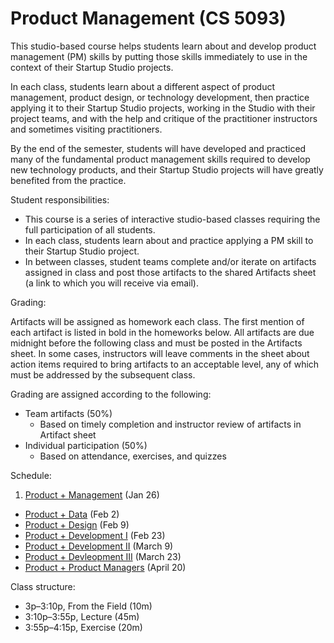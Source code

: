 # Product Management (CS 5093)

This studio-based course helps students learn about and develop product management (PM) skills by putting those skills immediately to use in the context of their Startup Studio projects.

In each class, students learn about a different aspect of product management, product design, or technology development, then practice applying it to their Startup Studio projects, working in the Studio with their project teams, and with the help and critique of the practitioner instructors and sometimes visiting practitioners.

By the end of the semester, students will have developed and practiced many of the fundamental product management skills required to develop new technology products, and their Startup Studio projects will have greatly benefited from the practice.

Student responsibilities:

* This course is a series of interactive studio-based classes requiring the full participation of all students.
* In each class, students learn about and practice applying a PM skill to their Startup Studio project. 
* In between classes, student teams complete and/or iterate on artifacts assigned in class and post those artifacts to the shared Artifacts sheet (a link to which you will receive via email).

Grading:

Artifacts will be assigned as homework each class. The first mention of each artifact is listed in bold in the homeworks below. All artifacts are due midnight before the following class and must be posted in the Artifacts sheet. In some cases, instructors will leave comments in the sheet about action items required to bring artifacts to an acceptable level, any of which must be addressed by the subsequent class.

Grading are assigned according to the following:

* Team artifacts (50%)
    * Based on timely completion and instructor review of artifacts in Artifact sheet
* Individual participation (50%)
    * Based on attendance, exercises, and quizzes

Schedule:

1. [Product + Management](https://github.com/cornelltech/product-management/wiki#session-1-product--management-the-phantom-product) (Jan 26)
* [Product + Data](https://github.com/cornelltech/product-management/wiki#session-2-product--data-attack-of-the-data) (Feb 2)
* [Product + Design](https://github.com/cornelltech/product-management/wiki#session-3-product--design-revenge-of-the-users) (Feb 9)
* [Product + Development I](https://github.com/cornelltech/product-management/wiki#session-4-product--development-part-i-a-new-product) (Feb 23) 
* [Product + Development II](https://github.com/cornelltech/product-management/wiki#session-5-product--development-ii-the-code-strikes-back) (March 9)
* [Product + Devleopment III](https://github.com/cornelltech/product-management/wiki#session-6-product--development-iii-return-of-the-product-manager) (March 23)
* [Product + Product Managers](https://github.com/cornelltech/product-management/wiki#session-7-product--product-managers-the-product-manager-awakens) (April 20)

Class structure:

* 3p–3:10p, From the Field (10m)
* 3:10p–3:55p, Lecture (45m)
* 3:55p–4:15p, Exercise (20m)
